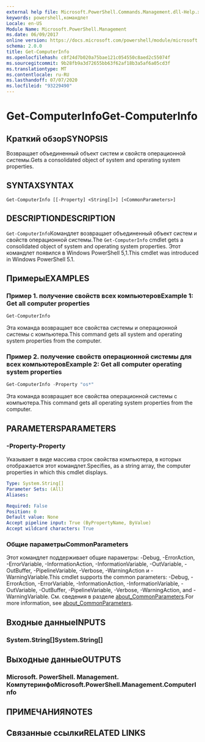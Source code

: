 ```yaml
---
external help file: Microsoft.PowerShell.Commands.Management.dll-Help.xml
keywords: powershell,командлет
Locale: en-US
Module Name: Microsoft.PowerShell.Management
ms.date: 06/09/2017
online version: https://docs.microsoft.com/powershell/module/microsoft.powershell.management/get-computerinfo?view=powershell-7.1&WT.mc_id=ps-gethelp
schema: 2.0.0
title: Get-ComputerInfo
ms.openlocfilehash: c8f24d7b020a75bae121c054550c8aed2c55074f
ms.sourcegitcommit: 9b28fb9a3d72655bb63f62af18b3a5af6a05cd3f
ms.translationtype: MT
ms.contentlocale: ru-RU
ms.lasthandoff: 07/07/2020
ms.locfileid: "93229490"
---
```

# <span data-ttu-id="28a75-103">Get-ComputerInfo</span><span class="sxs-lookup"><span data-stu-id="28a75-103">Get-ComputerInfo</span></span>

## <span data-ttu-id="28a75-104">Краткий обзор</span><span class="sxs-lookup"><span data-stu-id="28a75-104">SYNOPSIS</span></span>
<span data-ttu-id="28a75-105">Возвращает объединенный объект систем и свойств операционной системы.</span><span class="sxs-lookup"><span data-stu-id="28a75-105">Gets a consolidated object of system and operating system properties.</span></span>

## <span data-ttu-id="28a75-106">SYNTAX</span><span class="sxs-lookup"><span data-stu-id="28a75-106">SYNTAX</span></span>

```
Get-ComputerInfo [[-Property] <String[]>] [<CommonParameters>]
```

## <span data-ttu-id="28a75-107">DESCRIPTION</span><span class="sxs-lookup"><span data-stu-id="28a75-107">DESCRIPTION</span></span>

<span data-ttu-id="28a75-108">`Get-ComputerInfo`Командлет возвращает объединенный объект систем и свойств операционной системы.</span><span class="sxs-lookup"><span data-stu-id="28a75-108">The `Get-ComputerInfo` cmdlet gets a consolidated object of system and operating system properties.</span></span>
<span data-ttu-id="28a75-109">Этот командлет появился в Windows PowerShell 5,1.</span><span class="sxs-lookup"><span data-stu-id="28a75-109">This cmdlet was introduced in Windows PowerShell 5.1.</span></span>

## <span data-ttu-id="28a75-110">Примеры</span><span class="sxs-lookup"><span data-stu-id="28a75-110">EXAMPLES</span></span>

### <span data-ttu-id="28a75-111">Пример 1. получение свойств всех компьютеров</span><span class="sxs-lookup"><span data-stu-id="28a75-111">Example 1: Get all computer properties</span></span>

```powershell
Get-ComputerInfo
```

<span data-ttu-id="28a75-112">Эта команда возвращает все свойства системы и операционной системы с компьютера.</span><span class="sxs-lookup"><span data-stu-id="28a75-112">This command gets all system and operating system properties from the computer.</span></span>

### <span data-ttu-id="28a75-113">Пример 2. получение свойств операционной системы для всех компьютеров</span><span class="sxs-lookup"><span data-stu-id="28a75-113">Example 2: Get all computer operating system properties</span></span>

```powershell
Get-ComputerInfo -Property "os*"
```

<span data-ttu-id="28a75-114">Эта команда возвращает все свойства операционной системы с компьютера.</span><span class="sxs-lookup"><span data-stu-id="28a75-114">This command gets all operating system properties from the computer.</span></span>

## <span data-ttu-id="28a75-115">PARAMETERS</span><span class="sxs-lookup"><span data-stu-id="28a75-115">PARAMETERS</span></span>

### <span data-ttu-id="28a75-116">-Property</span><span class="sxs-lookup"><span data-stu-id="28a75-116">-Property</span></span>

<span data-ttu-id="28a75-117">Указывает в виде массива строк свойства компьютера, в которых отображается этот командлет.</span><span class="sxs-lookup"><span data-stu-id="28a75-117">Specifies, as a string array, the computer properties in which this cmdlet displays.</span></span>

```yaml
Type: System.String[]
Parameter Sets: (All)
Aliases:

Required: False
Position: 0
Default value: None
Accept pipeline input: True (ByPropertyName, ByValue)
Accept wildcard characters: True
```

### <span data-ttu-id="28a75-118">Общие параметры</span><span class="sxs-lookup"><span data-stu-id="28a75-118">CommonParameters</span></span>

<span data-ttu-id="28a75-119">Этот командлет поддерживает общие параметры: -Debug, -ErrorAction, -ErrorVariable, -InformationAction, -InformationVariable, -OutVariable, -OutBuffer, -PipelineVariable, -Verbose, -WarningAction и -WarningVariable.</span><span class="sxs-lookup"><span data-stu-id="28a75-119">This cmdlet supports the common parameters: -Debug, -ErrorAction, -ErrorVariable, -InformationAction, -InformationVariable, -OutVariable, -OutBuffer, -PipelineVariable, -Verbose, -WarningAction, and -WarningVariable.</span></span> <span data-ttu-id="28a75-120">См. сведения в разделе [about_CommonParameters](../Microsoft.PowerShell.Core/About/about_CommonParameters.md).</span><span class="sxs-lookup"><span data-stu-id="28a75-120">For more information, see [about_CommonParameters](../Microsoft.PowerShell.Core/About/about_CommonParameters.md).</span></span>

## <span data-ttu-id="28a75-121">Входные данные</span><span class="sxs-lookup"><span data-stu-id="28a75-121">INPUTS</span></span>

### <span data-ttu-id="28a75-122">System.String[]</span><span class="sxs-lookup"><span data-stu-id="28a75-122">System.String[]</span></span>

## <span data-ttu-id="28a75-123">Выходные данные</span><span class="sxs-lookup"><span data-stu-id="28a75-123">OUTPUTS</span></span>

### <span data-ttu-id="28a75-124">Microsoft. PowerShell. Management. Компутеринфо</span><span class="sxs-lookup"><span data-stu-id="28a75-124">Microsoft.PowerShell.Management.ComputerInfo</span></span>

## <span data-ttu-id="28a75-125">ПРИМЕЧАНИЯ</span><span class="sxs-lookup"><span data-stu-id="28a75-125">NOTES</span></span>

## <span data-ttu-id="28a75-126">Связанные ссылки</span><span class="sxs-lookup"><span data-stu-id="28a75-126">RELATED LINKS</span></span>

